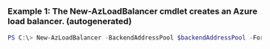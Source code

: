 ### Example 1: The New-AzLoadBalancer cmdlet creates an Azure load balancer. (autogenerated)
```powershell
PS C:\> New-AzLoadBalancer -BackendAddressPool $backendAddressPool -Force  -FrontendIpConfiguration $frontend -InboundNatPool {InboundNatPool} -LoadBalancingRule $lbrule -Location West US -Name MyLoadBalancer -Probe $probe -ResourceGroupName MyResourceGroup
```

